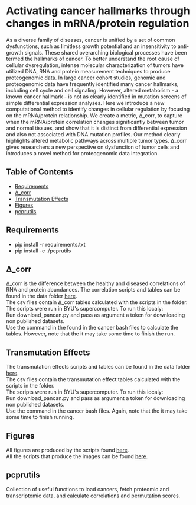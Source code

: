 # Activating cancer hallmarks through changes in mRNA/protein regulation

As a diverse family of diseases, cancer is unified by a set of common dysfunctions, such as limitless growth potential and an insensitivity to anti-growth signals. These shared overarching biological processes have been termed the hallmarks of cancer. To better understand the root cause of cellular dysregulation, intense molecular characterization of tumors have utilized DNA, RNA and protein measurement techniques to produce proteogenomic data. In large cancer cohort studies, genomic and proteogenomic data have frequently identified many cancer hallmarks, including cell cycle and cell signaling. However, altered metabolism - a known cancer hallmark - is not as clearly identified in mutation screens of simple differential expression analyses. Here we introduce a new computational method to identify changes in cellular regulation by focusing on the mRNA/protein relationship. We create a metric, Δ_corr, to capture when the mRNA/protein correlation changes significantly between tumor and normal tissues, and show that it is distinct from differential expression and also not associated with DNA mutation profiles. Our method clearly highlights altered metabolic pathways across multiple tumor types. Δ_corr gives researchers a new perspective on dysfunction of tumor cells and introduces a novel method for proteogenomic data integration.

## Table of Contents

- [Requirements](#requirements)
- [Δ_corr](#Δ_corr)
- [Transmutation Effects](#Transmutation-Effects)
- [Figures](#figures)
- [pcprutils](#pcprutils)

## Requirements

- pip install -r requirements.txt
- pip install -e ./pcprutils

## Δ_corr

Δ_corr is the difference between the healthy and diseased correlations of RNA and protein abundances. The correlation scripts and tables can be found in the data folder [here](./notebook_steps/data/Scripts_to_Make_Cancer_Delta_Corr_and_P_value_Dataframe). <br>
The csv files contain Δ_corr tables calculated with the scripts in the folder. <br>
The scripts were run in BYU's supercomputer. To run this localy: <br>
Run download_pancan.py and pass as argument a token for downloading non published datasets.<br>
Use the command in the found in the cancer bash files to calculate the tables. However, note that the it may take some time to finish the run.

## Transmutation Effects

The transmutation effects scripts and tables can be found in the data folder [here](./notebook_steps/data/Scripts_to_make_transmutation_effects_dataframes). <br>
The csv files contain the transmutation effect tables calculated with the scripts in the folder. <br>
The scripts were run in BYU's supercomputer. To run this localy: <br>
Run download_pancan.py and pass as argument a token for downloading non published datasets.<br> 
Use the command in the cancer bash files. Again, note that the it may take some time to finish running.

## Figures

All figures are produced by the scripts found [here](./notebook_step/Figures). <br>
All the scripts that produce the images can be found [here](./notebook_steps). <br>

## pcprutils
Collection of useful functions to load cancers, fetch proteomic and transcriptomic data, and calculate correlations and permutation scores.<br>


